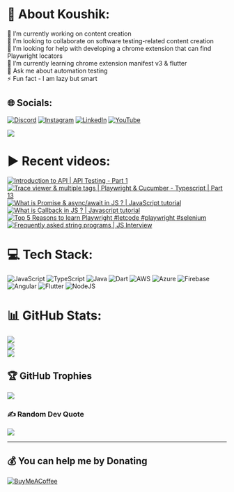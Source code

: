 # 💫 About Koushik:
🔭 I’m currently working on content creation<br>👯 I’m looking to collaborate on software testing-related content creation<br>🤝 I’m looking for help with developing a chrome extension that can find Playwright locators<br>🌱 I’m currently learning chrome extension manifest v3 & flutter<br>💬 Ask me about automation testing<br>⚡ Fun fact - I am lazy but smart


## 🌐 Socials:
[![Discord](https://img.shields.io/badge/Discord-%237289DA.svg?logo=discord&logoColor=white)](htttps://discord.gg/https://discord.gg/UunqzYFHPX) [![Instagram](https://img.shields.io/badge/Instagram-%23E4405F.svg?logo=Instagram&logoColor=white)](https://instagram.com/ortonikc) [![LinkedIn](https://img.shields.io/badge/LinkedIn-%230077B5.svg?logo=linkedin&logoColor=white)](https://linkedin.com/in/ortoni) [![YouTube](https://img.shields.io/badge/YouTube-%23FF0000.svg?logo=YouTube&logoColor=white)](https://youtube.com/@letcode) 

[![](https://visitcount.itsvg.in/api?id=ortonikc&icon=6&color=0)](https://visitcount.itsvg.in)
# ▶️ Recent videos:
<!-- BEGIN YOUTUBE-CARDS -->
[![Introduction to API | API Testing - Part 1](https://ytcards.demolab.com/?id=HGwzPXa22JM&title=Introduction+to+API+%7C+API+Testing+-+Part+1&lang=en&timestamp=1702452471&background_color=%230d1117&title_color=%23ffffff&stats_color=%23dedede&max_title_lines=1&width=250&border_radius=5 "Introduction to API | API Testing - Part 1")](https://www.youtube.com/watch?v=HGwzPXa22JM)
[![Trace viewer & multiple tags | Playwright & Cucumber - Typescript | Part 13](https://ytcards.demolab.com/?id=-WM0Qzaw4zg&title=Trace+viewer+%26+multiple+tags+%7C+Playwright+%26+Cucumber+-+Typescript+%7C+Part+13&lang=en&timestamp=1700209775&background_color=%230d1117&title_color=%23ffffff&stats_color=%23dedede&max_title_lines=1&width=250&border_radius=5 "Trace viewer & multiple tags | Playwright & Cucumber - Typescript | Part 13")](https://www.youtube.com/watch?v=-WM0Qzaw4zg)
[![What is Promise & async/await in JS ? | JavaScript tutorial](https://ytcards.demolab.com/?id=LDnZeXI30_A&title=What+is+Promise+%26+async%2Fawait+in+JS+%3F+%7C+JavaScript+tutorial&lang=en&timestamp=1698305065&background_color=%230d1117&title_color=%23ffffff&stats_color=%23dedede&max_title_lines=1&width=250&border_radius=5 "What is Promise & async/await in JS ? | JavaScript tutorial")](https://www.youtube.com/watch?v=LDnZeXI30_A)
[![What is Callback in JS ? | Javascript tutorial](https://ytcards.demolab.com/?id=VLc4q8A93mA&title=What+is+Callback+in+JS+%3F+%7C+Javascript+tutorial&lang=en&timestamp=1697614427&background_color=%230d1117&title_color=%23ffffff&stats_color=%23dedede&max_title_lines=1&width=250&border_radius=5 "What is Callback in JS ? | Javascript tutorial")](https://www.youtube.com/watch?v=VLc4q8A93mA)
[![Top 5 Reasons to learn Playwright #letcode #playwright  #selenium](https://ytcards.demolab.com/?id=dpfrNqU6pyA&title=Top+5+Reasons+to+learn+Playwright+%23letcode+%23playwright++%23selenium&lang=en&timestamp=1697135147&background_color=%230d1117&title_color=%23ffffff&stats_color=%23dedede&max_title_lines=1&width=250&border_radius=5 "Top 5 Reasons to learn Playwright #letcode #playwright  #selenium")](https://www.youtube.com/watch?v=dpfrNqU6pyA)
[![Frequently asked string programs | JS Interview](https://ytcards.demolab.com/?id=q_VKf0dOkCg&title=Frequently+asked+string+programs+%7C+JS+Interview&lang=en&timestamp=1695923914&background_color=%230d1117&title_color=%23ffffff&stats_color=%23dedede&max_title_lines=1&width=250&border_radius=5 "Frequently asked string programs | JS Interview")](https://www.youtube.com/watch?v=q_VKf0dOkCg)
<!-- END YOUTUBE-CARDS -->
# 💻 Tech Stack:
![JavaScript](https://img.shields.io/badge/javascript-%23323330.svg?style=for-the-badge&logo=javascript&logoColor=%23F7DF1E) ![TypeScript](https://img.shields.io/badge/typescript-%23007ACC.svg?style=for-the-badge&logo=typescript&logoColor=white) ![Java](https://img.shields.io/badge/java-%23ED8B00.svg?style=for-the-badge&logo=java&logoColor=white) ![Dart](https://img.shields.io/badge/dart-%230175C2.svg?style=for-the-badge&logo=dart&logoColor=white) ![AWS](https://img.shields.io/badge/AWS-%23FF9900.svg?style=for-the-badge&logo=amazon-aws&logoColor=white) ![Azure](https://img.shields.io/badge/azure-%230072C6.svg?style=for-the-badge&logo=azure-devops&logoColor=white) ![Firebase](https://img.shields.io/badge/firebase-%23039BE5.svg?style=for-the-badge&logo=firebase) ![Angular](https://img.shields.io/badge/angular-%23DD0031.svg?style=for-the-badge&logo=angular&logoColor=white) ![Flutter](https://img.shields.io/badge/Flutter-%2302569B.svg?style=for-the-badge&logo=Flutter&logoColor=white) ![NodeJS](https://img.shields.io/badge/node.js-6DA55F?style=for-the-badge&logo=node.js&logoColor=white)
# 📊 GitHub Stats:
![](https://github-readme-stats.vercel.app/api?username=ortonikc&theme=radical&hide_border=true&include_all_commits=true&count_private=true)<br/>
![](https://github-readme-streak-stats.herokuapp.com/?user=ortonikc&theme=radical&hide_border=true)<br/>
![](https://github-readme-stats.vercel.app/api/top-langs/?username=ortonikc&theme=radical&hide_border=true&include_all_commits=true&count_private=true&layout=compact)

## 🏆 GitHub Trophies
![](https://github-profile-trophy.vercel.app/?username=ortonikc&theme=discord&no-frame=false&no-bg=true&margin-w=4)

### ✍️ Random Dev Quote
![](https://quotes-github-readme.vercel.app/api?type=horizontal&theme=radical)

---
  ## 💰 You can help me by Donating
  [![BuyMeACoffee](https://img.shields.io/badge/Buy%20Me%20a%20Coffee-ffdd00?style=for-the-badge&logo=buy-me-a-coffee&logoColor=black)](https://buymeacoffee.com/letcode) 

  
<!-- Proudly created with GPRM ( https://gprm.itsvg.in ) -->
